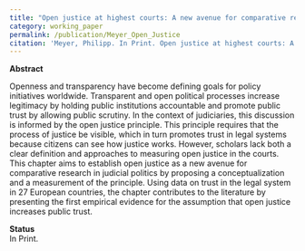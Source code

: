```yaml
---
title: "Open justice at highest courts: A new avenue for comparative research."
category: working_paper
permalink: /publication/Meyer_Open_Justice
citation: 'Meyer, Philipp. In Print. Open justice at highest courts: A new avenue for comparative research. In: Howard, Robert M., Kirk A. Randazzo, and Rebecca A. Reid (Ed.): Handbook on Law and Political Systems. Cheltenham: Edward Elgar Publishing.'
---
```


<p><b>Abstract</b><br>
<p>Openness and transparency have become defining goals for policy initiatives worldwide. Transparent and open political processes increase legitimacy by holding public institutions accountable and promote public trust by allowing public scrutiny. In the context of judiciaries, this discussion is informed by the open justice principle. This principle requires that the process of justice be visible, which in turn promotes trust in legal systems because citizens can see how justice works. However, scholars lack both a clear definition and approaches to measuring open justice in the courts. This chapter aims to establish open justice as a new avenue for comparative research in judicial politics by proposing a conceptualization and a measurement of the principle. Using data on trust in the legal system in 27 European countries, the chapter contributes to the literature by presenting the first empirical evidence for the assumption that open justice increases public trust.</p>

<p><b>Status</b><br>
In Print.</p>
